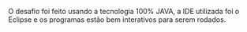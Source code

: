 O desafio foi feito usando a tecnologia 100% JAVA, a IDE utilizada foi o Eclipse e os programas estão bem interativos para serem rodados.
